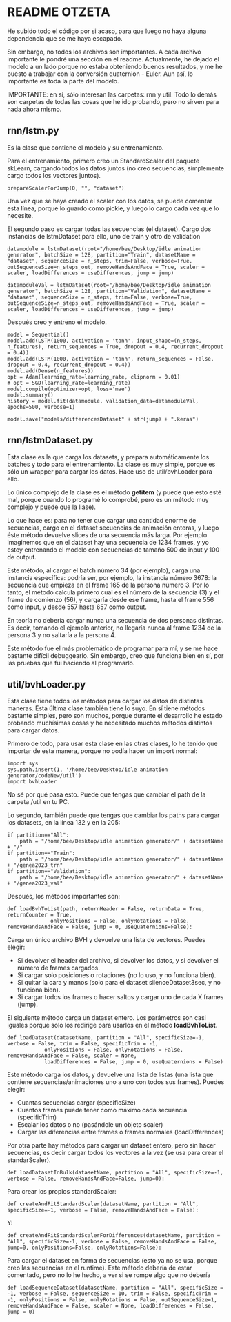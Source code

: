 # README OTZETA
He subido todo el código por si acaso, para que luego no haya alguna dependencia que se me haya escapado. 

Sin embargo, no todos los archivos son importantes. A cada archivo importante le pondré una sección en el readme. Actualmente, he dejado el modelo a un lado porque no estaba obteniendo buenos resultados, y me he puesto a trabajar con la conversión quaternion - Euler. Aun así, lo importante es toda la parte del modelo.

IMPORTANTE: en sí, sólo interesan las carpetas: rnn y util. Todo lo demás son carpetas de todas las cosas que he ido probando, pero no sirven para nada ahora mismo.
## rnn/lstm.py
Es la clase que contiene el modelo y su entrenamiento.

Para el entrenamiento, primero creo un StandardScaler del paquete skLearn, cargando todos los datos juntos (no creo secuencias, simplemente cargo todos los vectores juntos).

    prepareScalerForJump(0, "", "dataset")

Una vez que se haya creado el scaler con los datos, se puede comentar esta línea, porque lo guardo como pickle, y luego lo cargo cada vez que lo necesite.

El segundo paso es cargar todas las secuencias (el dataset). Cargo dos instancias de lstmDataset para ello, uno de train y otro de validation

    datamodule = lstmDataset(root="/home/bee/Desktop/idle animation generator", batchSize = 128, partition="Train", datasetName = "dataset", sequenceSize = n_steps, trim=False, verbose=True, outSequenceSize=n_steps_out, removeHandsAndFace = True, scaler = scaler, loadDifferences = useDifferences, jump = jump)

    datamoduleVal = lstmDataset(root="/home/bee/Desktop/idle animation generator", batchSize = 128, partition="Validation", datasetName = "dataset", sequenceSize = n_steps, trim=False, verbose=True, outSequenceSize=n_steps_out, removeHandsAndFace = True, scaler = scaler, loadDifferences = useDifferences, jump = jump)

Después creo y entreno el modelo.

    model = Sequential()
    model.add(LSTM(1000, activation = 'tanh', input_shape=(n_steps, n_features), return_sequences = True, dropout = 0.4, recurrent_dropout = 0.4))
    model.add(LSTM(1000, activation = 'tanh', return_sequences = False, dropout = 0.4, recurrent_dropout = 0.4))
    model.add(Dense(n_features))
    opt = Adam(learning_rate=learning_rate, clipnorm = 0.01)
    # opt = SGD(learning_rate=learning_rate)
    model.compile(optimizer=opt, loss='mae')
    model.summary()
    history = model.fit(datamodule, validation_data=datamoduleVal, epochs=500, verbose=1)
    
    model.save("models/differencesDataset" + str(jump) + ".keras")

## rnn/lstmDataset.py
Esta clase es la que carga los datasets, y prepara automáticamente los batches y todo para el entrenamiento. La clase es muy simple, porque es sólo un wrapper para cargar los datos. Hace uso de util/bvhLoader para ello.

Lo único complejo de la clase es el método __getitem__ (y puede que esto esté mal, porque cuando lo programé lo comprobé, pero es un método muy complejo y puede que la liase).

Lo que hace es: para no tener que cargar una cantidad enorme de secuencias, cargo en el dataset secuencias de animación enteras, y luego éste método devuelve slices de una secuencia más larga. Por ejemplo imaginemos que en el dataset hay una secuencia de 1234 frames, y yo estoy entrenando el modelo con secuencias de tamaño 500 de input y 100 de output.

Este método, al cargar el batch número 34 (por ejemplo), carga una instancia específica: podría ser, por ejemplo, la instancia número 3678: la secuencia que empieza en el frame 165 de la persona número 3. Por lo tanto, el método calcula primero cual es el número de la secuencia (3) y el frame de comienzo (56), y cargaría desde ese frame, hasta el frame 556 como input, y desde 557 hasta 657 como output.

En teoría no debería cargar nunca una secuencia de dos personas distintas. Es decir, tomando el ejemplo anterior, no llegaría nunca al frame 1234 de la persona 3 y no saltaría a la persona 4.

Este método fue el más problemático de programar para mí, y se me hace bastante difícil debuggearlo. Sin embargo, creo que funciona bien en sí, por las pruebas que fui haciendo al programarlo.
## util/bvhLoader.py
Esta clase tiene todos los métodos para cargar los datos de distintas maneras. Esta última clase también tiene lo suyo. En sí tiene métodos bastante simples, pero son muchos, porque durante el desarrollo he estado probando muchísimas cosas y he necesitado muchos métodos distintos para cargar datos.

Primero de todo, para usar esta clase en las otras clases, lo he tenido que importar de esta manera, porque no podía hacer un import normal:

    import sys
    sys.path.insert(1, '/home/bee/Desktop/idle animation generator/codeNew/util')
    import bvhLoader

No sé por qué pasa esto. Puede que tengas que cambiar el path de la carpeta /util en tu PC.

Lo segundo, también puede que tengas que cambiar los paths para cargar los datasets, en la línea 132 y en la 205:

    if partition=="All":
        path = "/home/bee/Desktop/idle animation generator/" + datasetName + "/"
    if partition=="Train":
        path = "/home/bee/Desktop/idle animation generator/" + datasetName + "/genea2023_trn"
    if partition=="Validation":
        path = "/home/bee/Desktop/idle animation generator/" + datasetName + "/genea2023_val"

Después, los métodos importantes son:

    def loadBvhToList(path, returnHeader = False, returnData = True, returnCounter = True, 
                  onlyPositions = False, onlyRotations = False, removeHandsAndFace = False, jump = 0, useQuaternions=False):

Carga un único archivo BVH y devuelve una lista de vectores. Puedes elegir:
* Si devolver el header del archivo, si devolver los datos, y si devolver el número de frames cargados.
* Si cargar solo posiciones o rotaciones (no lo uso, y no funciona bien).
* Si quitar la cara y manos (solo para el dataset silenceDataset3sec, y no funciona bien).
* Si cargar todos los frames o hacer saltos y cargar uno de cada X frames (jump).

El siguiente método carga un dataset entero. Los parámetros son casi iguales porque solo los redirige para usarlos en el método __loadBvhToList__.

    def loadDataset(datasetName, partition = "All", specificSize=-1, verbose = False, trim = False, specificTrim = -1, 
                onlyPositions = False, onlyRotations = False, removeHandsAndFace = False, scaler = None, 
                loadDifferences = False, jump = 0, useQuaternions = False)

Este método carga los datos, y devuelve una lista de listas (una lista que contiene secuencias/animaciones uno a uno con todos sus frames). Puedes elegir:

* Cuantas secuencias cargar (specificSize)
* Cuantos frames puede tener como máximo cada secuencia (specificTrim)
* Escalar los datos o no (pasándole un objeto scaler)
* Cargar las diferencias entre frames o frames normales (loadDifferences)

Por otra parte hay métodos para cargar un dataset entero, pero sin hacer secuencias, es decir cargar todos los vectores a la vez (se usa para crear el standarScaler).

    def loadDatasetInBulk(datasetName, partition = "All", specificSize=-1, verbose = False, removeHandsAndFace=False, jump=0):

Para crear los propios standardScaler:

    def createAndFitStandardScaler(datasetName, partition = "All", specificSize=-1, verbose = False, removeHandsAndFace = False):

Y: 

    def createAndFitStandardScalerForDifferences(datasetName, partition = "All", specificSize=-1, verbose = False, removeHandsAndFace = False, jump=0, onlyPositions=False, onlyRotations=False):

Para cargar el dataset en forma de secuencias (esto ya no se usa, porque creo las secuencias en el runtime). Este método debería de estar comentado, pero no lo he hecho, a ver si se rompe algo que no debería

    def loadSequenceDataset(datasetName, partition = "All", specificSize = -1, verbose = False, sequenceSize = 10, trim = False, specificTrim = -1, onlyPositions = False, onlyRotations = False, outSequenceSize=1, removeHandsAndFace = False, scaler = None, loadDifferences = False, jump = 0)